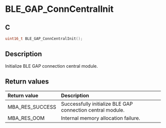 # BLE_GAP_ConnCentralInit

## C

```c
uint16_t BLE_GAP_ConnCentralInit();
```

## Description

Initialize BLE GAP connection central module.

## Return values

|Return value|Description|
|:---|:---|
MBA_RES_SUCCESS|Successfully initialize BLE GAP connection central module.|
MBA_RES_OOM|Internal memory allocation failure.|
